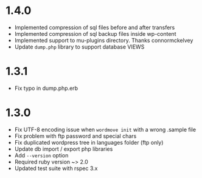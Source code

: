 # 1.4.0
- Implemented compression of sql files before and after transfers
- Implemented compression of sql backup files inside wp-content
- Implemented support to mu-plugins directory. Thanks connormckelvey
- Update `dump.php` library to support database VIEWS


# 1.3.1
- Fix typo in dump.php.erb

# 1.3.0
- Fix UTF-8 encoding issue when `wordmove init` with a wrong .sample file
- Fix problem with ftp password and special chars
- Fix duplicated wordpress tree in languages folder (ftp only)
- Update db import / export php libraries
- Add `--version` option
- Required ruby version ~> 2.0
- Updated test suite with rspec 3.x

